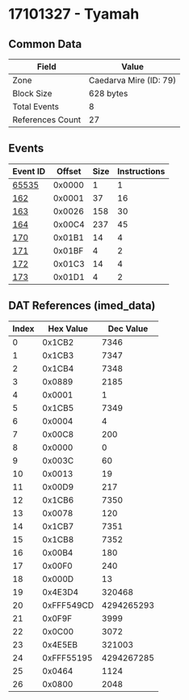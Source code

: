 # 17101327 - Tyamah

## Common Data

| Field            | Value                  |
|------------------|------------------------|
| Zone             | Caedarva Mire (ID: 79) |
| Block Size       | 628 bytes              |
| Total Events     | 8                      |
| References Count | 27                     |

## Events

| Event ID            | Offset   |   Size |   Instructions |
|---------------------|----------|--------|----------------|
| [65535](./65535.md) | 0x0000   |      1 |              1 |
| [162](./162.md)     | 0x0001   |     37 |             16 |
| [163](./163.md)     | 0x0026   |    158 |             30 |
| [164](./164.md)     | 0x00C4   |    237 |             45 |
| [170](./170.md)     | 0x01B1   |     14 |              4 |
| [171](./171.md)     | 0x01BF   |      4 |              2 |
| [172](./172.md)     | 0x01C3   |     14 |              4 |
| [173](./173.md)     | 0x01D1   |      4 |              2 |

## DAT References (imed_data)

|   Index | Hex Value   |   Dec Value |
|---------|-------------|-------------|
|       0 | 0x1CB2      |        7346 |
|       1 | 0x1CB3      |        7347 |
|       2 | 0x1CB4      |        7348 |
|       3 | 0x0889      |        2185 |
|       4 | 0x0001      |           1 |
|       5 | 0x1CB5      |        7349 |
|       6 | 0x0004      |           4 |
|       7 | 0x00C8      |         200 |
|       8 | 0x0000      |           0 |
|       9 | 0x003C      |          60 |
|      10 | 0x0013      |          19 |
|      11 | 0x00D9      |         217 |
|      12 | 0x1CB6      |        7350 |
|      13 | 0x0078      |         120 |
|      14 | 0x1CB7      |        7351 |
|      15 | 0x1CB8      |        7352 |
|      16 | 0x00B4      |         180 |
|      17 | 0x00F0      |         240 |
|      18 | 0x000D      |          13 |
|      19 | 0x4E3D4     |      320468 |
|      20 | 0xFFF549CD  |  4294265293 |
|      21 | 0x0F9F      |        3999 |
|      22 | 0x0C00      |        3072 |
|      23 | 0x4E5EB     |      321003 |
|      24 | 0xFFF55195  |  4294267285 |
|      25 | 0x0464      |        1124 |
|      26 | 0x0800      |        2048 |
